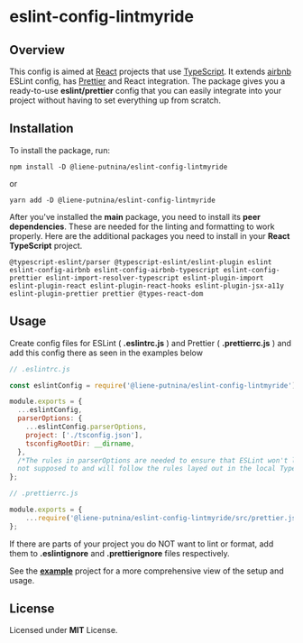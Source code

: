 # eslint-config-lintmyride

## Overview

This config is aimed at [React](https://reactjs.org/) projects that use [TypeScript](https://typescript-eslint.io/). It extends [airbnb](https://www.npmjs.com/package/eslint-prettier-config-airbnb)  ESLint config, has [Prettier](https://prettier.io/) and React integration. The package gives you a ready-to-use **eslint/prettier** config that you can easily integrate into your project without having to set everything up from scratch.

## Installation

To install the package, run:

```shell
npm install -D @liene-putnina/eslint-config-lintmyride
```

or

```shell
yarn add -D @liene-putnina/eslint-config-lintmyride
```

After you've installed the **main** package, you need to install its **peer dependencies**. These are needed for the linting and formatting to work properly. Here are the additional packages you need to install in your **React** **TypeScript** project.

```shell
@typescript-eslint/parser @typescript-eslint/eslint-plugin eslint eslint-config-airbnb eslint-config-airbnb-typescript eslint-config-prettier eslint-import-resolver-typescript eslint-plugin-import eslint-plugin-react eslint-plugin-react-hooks eslint-plugin-jsx-a11y eslint-plugin-prettier prettier @types-react-dom
```

## Usage

Create config files for ESLint ( **.eslintrc.js** ) and Prettier ( **.prettierrc.js** ) and add this config there as seen in the examples below

```js
// .eslintrc.js

const eslintConfig = require('@liene-putnina/eslint-config-lintmyride');

module.exports = {
  ...eslintConfig,
  parserOptions: {
    ...eslintConfig.parserOptions,
    project: ['./tsconfig.json'],
    tsconfigRootDir: __dirname,
  },
  /*The rules in parserOptions are needed to ensure that ESLint won't lint the files it's
  not supposed to and will follow the rules layed out in the local TypeScript config */
};
```

```js
// .prettierrc.js

module.exports = {
    ...require('@liene-putnina/eslint-config-lintmyride/src/prettier.js'),
};
```

If there are parts of your project you do NOT want to lint or format, add them to **.eslintignore** and **.prettierignore** files respectively.

See the [**example**](https://github.com/lienputnina/eslint-config-lintmyride/tree/main/example) project for a more comprehensive view of the setup and usage.

## License

Licensed under **MIT** License.
